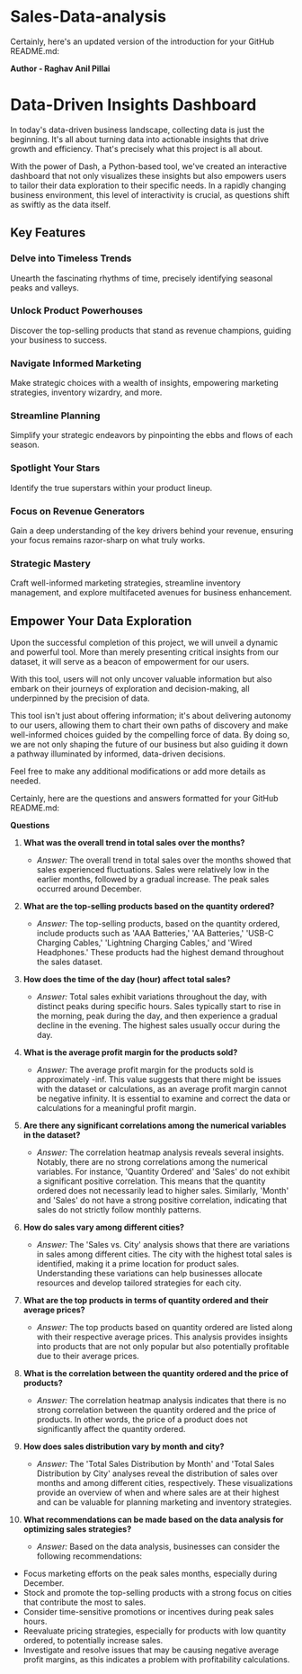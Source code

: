# Sales-Data-analysis

Certainly, here's an updated version of the introduction for your GitHub README.md:

**Author - Raghav Anil Pillai**

# Data-Driven Insights Dashboard

In today's data-driven business landscape, collecting data is just the beginning. It's all about turning data into actionable insights that drive growth and efficiency. That's precisely what this project is all about.

With the power of Dash, a Python-based tool, we've created an interactive dashboard that not only visualizes these insights but also empowers users to tailor their data exploration to their specific needs. In a rapidly changing business environment, this level of interactivity is crucial, as questions shift as swiftly as the data itself.

## Key Features

### Delve into Timeless Trends
Unearth the fascinating rhythms of time, precisely identifying seasonal peaks and valleys.

### Unlock Product Powerhouses
Discover the top-selling products that stand as revenue champions, guiding your business to success.

### Navigate Informed Marketing
Make strategic choices with a wealth of insights, empowering marketing strategies, inventory wizardry, and more.

### Streamline Planning
Simplify your strategic endeavors by pinpointing the ebbs and flows of each season.

### Spotlight Your Stars
Identify the true superstars within your product lineup.

### Focus on Revenue Generators
Gain a deep understanding of the key drivers behind your revenue, ensuring your focus remains razor-sharp on what truly works.

### Strategic Mastery
Craft well-informed marketing strategies, streamline inventory management, and explore multifaceted avenues for business enhancement.

## Empower Your Data Exploration

Upon the successful completion of this project, we will unveil a dynamic and powerful tool. More than merely presenting critical insights from our dataset, it will serve as a beacon of empowerment for our users.

With this tool, users will not only uncover valuable information but also embark on their journeys of exploration and decision-making, all underpinned by the precision of data.

This tool isn't just about offering information; it's about delivering autonomy to our users, allowing them to chart their own paths of discovery and make well-informed choices guided by the compelling force of data. By doing so, we are not only shaping the future of our business but also guiding it down a pathway illuminated by informed, data-driven decisions.

Feel free to make any additional modifications or add more details as needed.

Certainly, here are the questions and answers formatted for your GitHub README.md:

**Questions**

1. **What was the overall trend in total sales over the months?**
   - *Answer:* The overall trend in total sales over the months showed that sales experienced fluctuations. Sales were relatively low in the earlier months, followed by a gradual increase. The peak sales occurred around December.

2. **What are the top-selling products based on the quantity ordered?**
   - *Answer:* The top-selling products, based on the quantity ordered, include products such as 'AAA Batteries,' 'AA Batteries,' 'USB-C Charging Cables,' 'Lightning Charging Cables,' and 'Wired Headphones.' These products had the highest demand throughout the sales dataset.

3. **How does the time of the day (hour) affect total sales?**
   - *Answer:* Total sales exhibit variations throughout the day, with distinct peaks during specific hours. Sales typically start to rise in the morning, peak during the day, and then experience a gradual decline in the evening. The highest sales usually occur during the day.

4. **What is the average profit margin for the products sold?**
   - *Answer:* The average profit margin for the products sold is approximately -inf. This value suggests that there might be issues with the dataset or calculations, as an average profit margin cannot be negative infinity. It is essential to examine and correct the data or calculations for a meaningful profit margin.

5. **Are there any significant correlations among the numerical variables in the dataset?**
   - *Answer:* The correlation heatmap analysis reveals several insights. Notably, there are no strong correlations among the numerical variables. For instance, 'Quantity Ordered' and 'Sales' do not exhibit a significant positive correlation. This means that the quantity ordered does not necessarily lead to higher sales. Similarly, 'Month' and 'Sales' do not have a strong positive correlation, indicating that sales do not strictly follow monthly patterns.

6. **How do sales vary among different cities?**
   - *Answer:* The 'Sales vs. City' analysis shows that there are variations in sales among different cities. The city with the highest total sales is identified, making it a prime location for product sales. Understanding these variations can help businesses allocate resources and develop tailored strategies for each city.

7. **What are the top products in terms of quantity ordered and their average prices?**
   - *Answer:* The top products based on quantity ordered are listed along with their respective average prices. This analysis provides insights into products that are not only popular but also potentially profitable due to their average prices.

8. **What is the correlation between the quantity ordered and the price of products?**
   - *Answer:* The correlation heatmap analysis indicates that there is no strong correlation between the quantity ordered and the price of products. In other words, the price of a product does not significantly affect the quantity ordered.

9. **How does sales distribution vary by month and city?**
   - *Answer:* The 'Total Sales Distribution by Month' and 'Total Sales Distribution by City' analyses reveal the distribution of sales over months and among different cities, respectively. These visualizations provide an overview of when and where sales are at their highest and can be valuable for planning marketing and inventory strategies.

10. **What recommendations can be made based on the data analysis for optimizing sales strategies?**
    - *Answer:* Based on the data analysis, businesses can consider the following recommendations:

   - Focus marketing efforts on the peak sales months, especially during December.
   - Stock and promote the top-selling products with a strong focus on cities that contribute the most to sales.
   - Consider time-sensitive promotions or incentives during peak sales hours.
   - Reevaluate pricing strategies, especially for products with low quantity ordered, to potentially increase sales.
   - Investigate and resolve issues that may be causing negative average profit margins, as this indicates a problem with profitability calculations.
